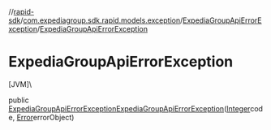 //[rapid-sdk](../../../index.md)/[com.expediagroup.sdk.rapid.models.exception](../index.md)/[ExpediaGroupApiErrorException](index.md)/[ExpediaGroupApiErrorException](-expedia-group-api-error-exception.md)

# ExpediaGroupApiErrorException

[JVM]\

public [ExpediaGroupApiErrorException](index.md)[ExpediaGroupApiErrorException](-expedia-group-api-error-exception.md)([Integer](https://docs.oracle.com/javase/8/docs/api/java/lang/Integer.html)code, [Error](../../com.expediagroup.sdk.rapid.models/-error/index.md)errorObject)
